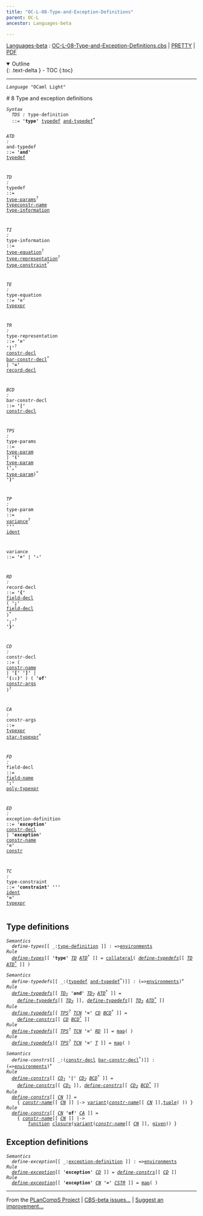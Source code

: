 ```yaml
---
title: "OC-L-08-Type-and-Exception-Definitions"
parent: OC-L
ancestor: Languages-beta

---
```


[Languages-beta] : [OC-L-08-Type-and-Exception-Definitions.cbs] \| [PRETTY] \| [PDF]

<details open markdown="block">
  <summary>
    Outline
  </summary>
  {: .text-delta }
- TOC
{:toc}
</details>

----
<div class="highlighter-rouge"><pre class="highlight"><code><i class="keyword">Language</i> <span id="Language_OCaml Light">"OCaml Light"</span></code></pre></div>
# <span id="SectionNumber_8">8</span> Type and exception definitions

<div class="highlighter-rouge"><pre class="highlight"><code><i class="keyword">Syntax</i>
  <i class="keyword"></i><i class="var"><i class="var"><span id="VariableStem_TDS">TDS</span></i> :</i> <span class="syn-name"><span id="SyntaxName_type-definition">type-definition</span></span> 
  ::= <b class="atom">'type'</b> <span class="syn-name"><a href="#SyntaxName_typedef">typedef</a></span> <span class="syn-name"><a href="#SyntaxName_and-typedef">and-typedef</a></span><sup class="sup">*</sup>

  <i class="keyword"></i><i class="var"><i class="var"><span id="VariableStem_ATD">ATD</span></i> :</i> <span class="syn-name"><span id="SyntaxName_and-typedef">and-typedef</span></span> ::= <b class="atom">'and'</b> <span class="syn-name"><a href="#SyntaxName_typedef">typedef</a></span>
  
  <i class="keyword"></i><i class="var"><i class="var"><span id="VariableStem_TD">TD</span></i> :</i> <span class="syn-name"><span id="SyntaxName_typedef">typedef</span></span> 
  ::= <span class="syn-name"><a href="#SyntaxName_type-params">type-params</a></span><sup class="sup">?</sup> <span class="syn-name"><a href="../OC-L-03-Names/index.html#SyntaxName_typeconstr-name">typeconstr-name</a></span> <span class="syn-name"><a href="#SyntaxName_type-information">type-information</a></span>
  
  <i class="keyword"></i><i class="var"><i class="var"><span id="VariableStem_TI">TI</span></i> :</i> <span class="syn-name"><span id="SyntaxName_type-information">type-information</span></span> 
  ::= <span class="syn-name"><a href="#SyntaxName_type-equation">type-equation</a></span><sup class="sup">?</sup> <span class="syn-name"><a href="#SyntaxName_type-representation">type-representation</a></span><sup class="sup">?</sup> <span class="syn-name"><a href="#SyntaxName_type-constraint">type-constraint</a></span><sup class="sup">*</sup>
  
  <i class="keyword"></i><i class="var"><i class="var"><span id="VariableStem_TE">TE</span></i> :</i> <span class="syn-name"><span id="SyntaxName_type-equation">type-equation</span></span> 
  ::= <b class="atom">'='</b> <span class="syn-name"><a href="../OC-L-04-Type-Expressions/index.html#SyntaxName_typexpr">typexpr</a></span>
  
  <i class="keyword"></i><i class="var"><i class="var"><span id="VariableStem_TR">TR</span></i> :</i> <span class="syn-name"><span id="SyntaxName_type-representation">type-representation</span></span>
  ::= <b class="atom">'='</b> <b class="atom">'|'</b><sup class="sup">?</sup> <span class="syn-name"><a href="#SyntaxName_constr-decl">constr-decl</a></span> <span class="syn-name"><a href="#SyntaxName_bar-constr-decl">bar-constr-decl</a></span><sup class="sup">*</sup>
    | <b class="atom">'='</b> <span class="syn-name"><a href="#SyntaxName_record-decl">record-decl</a></span>

  <i class="keyword"></i><i class="var"><i class="var"><span id="VariableStem_BCD">BCD</span></i> :</i> <span class="syn-name"><span id="SyntaxName_bar-constr-decl">bar-constr-decl</span></span> ::= <b class="atom">'|'</b> <span class="syn-name"><a href="#SyntaxName_constr-decl">constr-decl</a></span>

  <i class="keyword"></i><i class="var"><i class="var"><span id="VariableStem_TPS">TPS</span></i> :</i> <span class="syn-name"><span id="SyntaxName_type-params">type-params</span></span>
  ::= <span class="syn-name"><a href="#SyntaxName_type-param">type-param</a></span>
    | <b class="atom">'('</b> <span class="syn-name"><a href="#SyntaxName_type-param">type-param</a></span> (<b class="atom">','</b> <span class="syn-name"><a href="#SyntaxName_type-param">type-param</a></span>)<sup class="sup">*</sup> <b class="atom">')'</b>

  <i class="keyword"></i><i class="var"><i class="var"><span id="VariableStem_TP">TP</span></i> :</i> <span class="syn-name"><span id="SyntaxName_type-param">type-param</span></span> 
  ::= <span class="syn-name"><a href="#SyntaxName_variance">variance</a></span><sup class="sup">?</sup> <b class="atom">'\''</b> <span class="syn-name"><a href="../OC-L-01-Lexical-Conventions/index.html#SyntaxName_ident">ident</a></span>
  
  <i class="keyword"></i><i class="var"></i><span class="syn-name"><span id="SyntaxName_variance">variance</span></span> ::= <b class="atom">'+'</b> | <b class="atom">'-'</b>
  
  <i class="keyword"></i><i class="var"><i class="var"><span id="VariableStem_RD">RD</span></i> :</i> <span class="syn-name"><span id="SyntaxName_record-decl">record-decl</span></span> 
  ::= <b class="atom">'{'</b> <span class="syn-name"><a href="#SyntaxName_field-decl">field-decl</a></span>  ( <b class="atom">';'</b> <span class="syn-name"><a href="#SyntaxName_field-decl">field-decl</a></span> )<sup class="sup">*</sup>  <b class="atom">';'</b><sup class="sup">?</sup> <b class="atom">'}'</b>  
 
  <i class="keyword"></i><i class="var"><i class="var"><span id="VariableStem_CD">CD</span></i> :</i> <span class="syn-name"><span id="SyntaxName_constr-decl">constr-decl</span></span> 
  ::= ( <span class="syn-name"><a href="../OC-L-03-Names/index.html#SyntaxName_constr-name">constr-name</a></span> | <b class="atom">'['</b> <b class="atom">']'</b> | <b class="atom">'(::)'</b> ) ( <b class="atom">'of'</b> <span class="syn-name"><a href="#SyntaxName_constr-args">constr-args</a></span> )<sup class="sup">?</sup>  
 
  <i class="keyword"></i><i class="var"><i class="var"><span id="VariableStem_CA">CA</span></i> :</i> <span class="syn-name"><span id="SyntaxName_constr-args">constr-args</span></span> 
  ::= <span class="syn-name"><a href="../OC-L-04-Type-Expressions/index.html#SyntaxName_typexpr">typexpr</a></span> <span class="syn-name"><a href="../OC-L-04-Type-Expressions/index.html#SyntaxName_star-typexpr">star-typexpr</a></span><sup class="sup">*</sup> 
 
  <i class="keyword"></i><i class="var"><i class="var"><span id="VariableStem_FD">FD</span></i> :</i> <span class="syn-name"><span id="SyntaxName_field-decl">field-decl</span></span> 
  ::= <span class="syn-name"><a href="../OC-L-03-Names/index.html#SyntaxName_field-name">field-name</a></span> <b class="atom">':'</b> <span class="syn-name"><a href="../OC-L-04-Type-Expressions/index.html#SyntaxName_poly-typexpr">poly-typexpr</a></span>

  <i class="keyword"></i><i class="var"><i class="var"><span id="VariableStem_ED">ED</span></i> :</i> <span class="syn-name"><span id="SyntaxName_exception-definition">exception-definition</span></span>
  ::= <b class="atom">'exception'</b> <span class="syn-name"><a href="#SyntaxName_constr-decl">constr-decl</a></span>
    | <b class="atom">'exception'</b> <span class="syn-name"><a href="../OC-L-03-Names/index.html#SyntaxName_constr-name">constr-name</a></span> <b class="atom">'='</b> <span class="syn-name"><a href="../OC-L-03-Names/index.html#SyntaxName_constr">constr</a></span>

  <i class="keyword"></i><i class="var"><i class="var"><span id="VariableStem_TC">TC</span></i> :</i> <span class="syn-name"><span id="SyntaxName_type-constraint">type-constraint</span></span> 
  ::= <b class="atom">'constraint'</b> <b class="atom">'\''</b> <span class="syn-name"><a href="../OC-L-01-Lexical-Conventions/index.html#SyntaxName_ident">ident</a></span> <b class="atom">'='</b> <span class="syn-name"><a href="../OC-L-04-Type-Expressions/index.html#SyntaxName_typexpr">typexpr</a></span></code></pre></div>


## Type definitions


<div class="highlighter-rouge"><pre class="highlight"><code><i class="keyword">Semantics</i>
  <i class="sem-name"><span id="SemanticsName_define-types">define-types</span></i>[[ _:<span class="syn-name"><a href="#SyntaxName_type-definition">type-definition</a></span> ]] : =><span class="name"><a href="../../../../../Funcons-beta/Computations/Normal/Binding/index.html#Name_environments">environments</a></span>
<i class="keyword">Rule</i>
  <i class="sem-name"><a href="#SemanticsName_define-types">define-types</a></i>[[ <b class="atom">'type'</b> <span id="Variable435_TD"><i class="var"><a href="#VariableStem_TD">TD</a></i></span> <span id="Variable441_ATD*"><i class="var"><a href="#VariableStem_ATD">ATD</a><sup class="sup">*</sup></i></span> ]] = <span class="name"><a href="../../../../../Funcons-beta/Computations/Normal/Binding/index.html#Name_collateral">collateral</a></span>( <i class="sem-name"><a href="#SemanticsName_define-typedefs">define-typedefs</a></i>[[ <a href="#Variable435_TD"><i class="var">TD</i></a> <a href="#Variable441_ATD*"><i class="var">ATD<sup class="sup">*</sup></i></a> ]] )</code></pre></div>

<div class="highlighter-rouge"><pre class="highlight"><code><i class="keyword">Semantics</i>
  <i class="sem-name"><span id="SemanticsName_define-typedefs">define-typedefs</span></i>[[ _:(<span class="syn-name"><a href="#SyntaxName_typedef">typedef</a></span> <span class="syn-name"><a href="#SyntaxName_and-typedef">and-typedef</a></span><sup class="sup">*</sup>)]] : (=><span class="name"><a href="../../../../../Funcons-beta/Computations/Normal/Binding/index.html#Name_environments">environments</a></span>)<sup class="sup">+</sup>
<i class="keyword">Rule</i>
  <i class="sem-name"><a href="#SemanticsName_define-typedefs">define-typedefs</a></i>[[ <span id="Variable514_TD1"><i class="var"><a href="#VariableStem_TD">TD</a><sub class="sub">1</sub></i></span> <b class="atom">'and'</b> <span id="Variable522_TD2"><i class="var"><a href="#VariableStem_TD">TD</a><sub class="sub">2</sub></i></span> <span id="Variable528_ATD*"><i class="var"><a href="#VariableStem_ATD">ATD</a><sup class="sup">*</sup></i></span> ]] =
    <i class="sem-name"><a href="#SemanticsName_define-typedefs">define-typedefs</a></i>[[ <a href="#Variable522_TD2"><i class="var">TD<sub class="sub">2</sub></i></a> ]], <i class="sem-name"><a href="#SemanticsName_define-typedefs">define-typedefs</a></i>[[ <a href="#Variable522_TD2"><i class="var">TD<sub class="sub">2</sub></i></a> <a href="#Variable528_ATD*"><i class="var">ATD<sup class="sup">*</sup></i></a> ]]
<i class="keyword">Rule</i>
  <i class="sem-name"><a href="#SemanticsName_define-typedefs">define-typedefs</a></i>[[ <span id="Variable583_TPS?"><i class="var"><a href="#VariableStem_TPS">TPS</a><sup class="sup">?</sup></i></span> <span id="Variable588_TCN"><i class="var"><a href="../OC-L-03-Names/index.html#VariableStem_TCN">TCN</a></i></span> <b class="atom">'='</b> <span id="Variable595_CD"><i class="var"><a href="#VariableStem_CD">CD</a></i></span> <span id="Variable601_BCD*"><i class="var"><a href="#VariableStem_BCD">BCD</a><sup class="sup">*</sup></i></span> ]] = 
    <i class="sem-name"><a href="#SemanticsName_define-constrs">define-constrs</a></i>[[ <a href="#Variable595_CD"><i class="var">CD</i></a> <a href="#Variable601_BCD*"><i class="var">BCD<sup class="sup">*</sup></i></a> ]]
<i class="keyword">Rule</i>
  <i class="sem-name"><a href="#SemanticsName_define-typedefs">define-typedefs</a></i>[[ <span id="Variable642_TPS?"><i class="var"><a href="#VariableStem_TPS">TPS</a><sup class="sup">?</sup></i></span> <span id="Variable647_TCN"><i class="var"><a href="../OC-L-03-Names/index.html#VariableStem_TCN">TCN</a></i></span> <b class="atom">'='</b> <span id="Variable654_RD"><i class="var"><a href="#VariableStem_RD">RD</a></i></span> ]] = <span class="name"><a href="../../../../../Funcons-beta/Values/Composite/Maps/index.html#Name_map">map</a></span>( )
<i class="keyword">Rule</i>
  <i class="sem-name"><a href="#SemanticsName_define-typedefs">define-typedefs</a></i>[[ <span id="Variable681_TPS?"><i class="var"><a href="#VariableStem_TPS">TPS</a><sup class="sup">?</sup></i></span> <span id="Variable686_TCN"><i class="var"><a href="../OC-L-03-Names/index.html#VariableStem_TCN">TCN</a></i></span> <b class="atom">'='</b> <span id="Variable693_T"><i class="var"><a href="../OC-L-04-Type-Expressions/index.html#VariableStem_T">T</a></i></span> ]] = <span class="name"><a href="../../../../../Funcons-beta/Values/Composite/Maps/index.html#Name_map">map</a></span>( )</code></pre></div>

<div class="highlighter-rouge"><pre class="highlight"><code><i class="keyword">Semantics</i>
  <i class="sem-name"><span id="SemanticsName_define-constrs">define-constrs</span></i>[[ _:(<span class="syn-name"><a href="#SyntaxName_constr-decl">constr-decl</a></span> <span class="syn-name"><a href="#SyntaxName_bar-constr-decl">bar-constr-decl</a></span><sup class="sup">*</sup>)]] : (=><span class="name"><a href="../../../../../Funcons-beta/Computations/Normal/Binding/index.html#Name_environments">environments</a></span>)<sup class="sup">+</sup>
<i class="keyword">Rule</i>
  <i class="sem-name"><a href="#SemanticsName_define-constrs">define-constrs</a></i>[[ <span id="Variable747_CD1"><i class="var"><a href="#VariableStem_CD">CD</a><sub class="sub">1</sub></i></span> <b class="atom">'|'</b> <span id="Variable755_CD2"><i class="var"><a href="#VariableStem_CD">CD</a><sub class="sub">2</sub></i></span> <span id="Variable761_BCD*"><i class="var"><a href="#VariableStem_BCD">BCD</a><sup class="sup">*</sup></i></span> ]] =
    <i class="sem-name"><a href="#SemanticsName_define-constrs">define-constrs</a></i>[[ <a href="#Variable747_CD1"><i class="var">CD<sub class="sub">1</sub></i></a> ]], <i class="sem-name"><a href="#SemanticsName_define-constrs">define-constrs</a></i>[[ <a href="#Variable755_CD2"><i class="var">CD<sub class="sub">2</sub></i></a> <a href="#Variable761_BCD*"><i class="var">BCD<sup class="sup">*</sup></i></a> ]]
<i class="keyword">Rule</i>
  <i class="sem-name"><a href="#SemanticsName_define-constrs">define-constrs</a></i>[[ <span id="Variable815_CN"><i class="var"><a href="../OC-L-03-Names/index.html#VariableStem_CN">CN</a></i></span> ]] =
    { <i class="sem-name"><a href="../OC-L-03-Names/index.html#SemanticsName_constr-name">constr-name</a></i>[[ <a href="#Variable815_CN"><i class="var">CN</i></a> ]] |-> <span class="name"><a href="../../../../../Funcons-beta/Values/Composite/Variants/index.html#Name_variant">variant</a></span>(<i class="sem-name"><a href="../OC-L-03-Names/index.html#SemanticsName_constr-name">constr-name</a></i>[[ <a href="#Variable815_CN"><i class="var">CN</i></a> ]],<span class="name"><a href="../../../../../Funcons-beta/Values/Composite/Tuples/index.html#Name_tuple">tuple</a></span>( )) } 
<i class="keyword">Rule</i>
  <i class="sem-name"><a href="#SemanticsName_define-constrs">define-constrs</a></i>[[ <span id="Variable875_CN"><i class="var"><a href="../OC-L-03-Names/index.html#VariableStem_CN">CN</a></i></span> <b class="atom">'of'</b> <span id="Variable882_CA"><i class="var"><a href="#VariableStem_CA">CA</a></i></span> ]] =
    { <i class="sem-name"><a href="../OC-L-03-Names/index.html#SemanticsName_constr-name">constr-name</a></i>[[ <a href="#Variable875_CN"><i class="var">CN</i></a> ]] |-> 
        <span class="name"><a href="../../../../../Funcons-beta/Values/Abstraction/Functions/index.html#Name_function">function</a></span> <span class="name"><a href="../../../../../Funcons-beta/Values/Abstraction/Generic/index.html#Name_closure">closure</a></span>(<span class="name"><a href="../../../../../Funcons-beta/Values/Composite/Variants/index.html#Name_variant">variant</a></span>(<i class="sem-name"><a href="../OC-L-03-Names/index.html#SemanticsName_constr-name">constr-name</a></i>[[ <a href="#Variable875_CN"><i class="var">CN</i></a> ]], <span class="name"><a href="../../../../../Funcons-beta/Computations/Normal/Giving/index.html#Name_given">given</a></span>)) }</code></pre></div>


## Exception definitions


<div class="highlighter-rouge"><pre class="highlight"><code><i class="keyword">Semantics</i>
  <i class="sem-name"><span id="SemanticsName_define-exception">define-exception</span></i>[[ _:<span class="syn-name"><a href="#SyntaxName_exception-definition">exception-definition</a></span> ]] : =><span class="name"><a href="../../../../../Funcons-beta/Computations/Normal/Binding/index.html#Name_environments">environments</a></span>
<i class="keyword">Rule</i>
  <i class="sem-name"><a href="#SemanticsName_define-exception">define-exception</a></i>[[ <b class="atom">'exception'</b> <span id="Variable984_CD"><i class="var"><a href="#VariableStem_CD">CD</a></i></span> ]] = <i class="sem-name"><a href="#SemanticsName_define-constrs">define-constrs</a></i>[[ <a href="#Variable984_CD"><i class="var">CD</i></a> ]]
<i class="keyword">Rule</i>
  <i class="sem-name"><a href="#SemanticsName_define-exception">define-exception</a></i>[[ <b class="atom">'exception'</b> <span id="Variable1016_CN"><i class="var"><a href="../OC-L-03-Names/index.html#VariableStem_CN">CN</a></i></span> <b class="atom">'='</b> <span id="Variable1023_CSTR"><i class="var"><a href="../OC-L-03-Names/index.html#VariableStem_CSTR">CSTR</a></i></span> ]] = <span class="name"><a href="../../../../../Funcons-beta/Values/Composite/Maps/index.html#Name_map">map</a></span>( )</code></pre></div>



[Funcons-beta]: /CBS-beta/docs/Funcons-beta
  "FUNCONS-BETA"
[Unstable-Funcons-beta]: /CBS-beta/docs/Unstable-Funcons-beta
  "UNSTABLE-FUNCONS-BETA"
[Languages-beta]: /CBS-beta/docs/Languages-beta
  "LANGUAGES-BETA"
[Unstable-Languages-beta]: /CBS-beta/docs/Unstable-Languages-beta
  "UNSTABLE-LANGUAGES-BETA"
[CBS-beta]: /CBS-beta
  "CBS-BETA"
[OC-L-08-Type-and-Exception-Definitions.cbs]: https://github.com/plancomps/CBS-beta/blob/math/Languages-beta/OCaml-Light/OC-L-cbs/OC-L/OC-L-08-Type-and-Exception-Definitions/OC-L-08-Type-and-Exception-Definitions.cbs
  "CBS SOURCE FILE ON GITHUB"
[PLAIN]: /CBS-beta/docs/Languages-beta/OCaml-Light/OC-L-cbs/OC-L/OC-L-08-Type-and-Exception-Definitions
  "CBS SOURCE WEB PAGE"
[PRETTY]: /CBS-beta/math/Languages-beta/OCaml-Light/OC-L-cbs/OC-L/OC-L-08-Type-and-Exception-Definitions
  "CBS-KATEX WEB PAGE"
[PDF]: /CBS-beta/math/Languages-beta/OCaml-Light/OC-L-cbs/OC-L/OC-L-08-Type-and-Exception-Definitions/OC-L-08-Type-and-Exception-Definitions.pdf
  "CBS-LATEX PDF FILE"
[PLanCompS Project]: https://plancomps.github.io
  "PROGRAMMING LANGUAGE COMPONENTS AND SPECIFICATIONS PROJECT HOME PAGE"

____

From the [PLanCompS Project] | [CBS-beta issues...] | [Suggest an improvement...]

[CBS-beta issues...]: https://github.com/plancomps/CBS-beta/issues
   "CBS-BETA ISSUE REPORTS ON GITHUB"
 [Suggest an improvement...]: mailto:plancomps@gmail.com?Subject=CBS-beta%20-%20comment&Body=Re%3A%20CBS-beta%20specification%20at%20OC-L/OC-L-08-Type-and-Exception-Definitions/OC-L-08-Type-and-Exception-Definitions.cbs%0A%0AComment/Query/Issue/Suggestion%3A%0A%0A%0ASignature%3A%0A
   "GENERATE AN EMAIL TEMPLATE"
